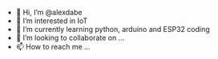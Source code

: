 - 👋 Hi, I’m @alexdabe
- 👀 I’m interested in IoT
- 🌱 I’m currently learning python, arduino and ESP32 coding
- 💞️ I’m looking to collaborate on ...
- 📫 How to reach me ...

<!---
alexdabe/alexdabe is a ✨ special ✨ repository because its `README.md` (this file) appears on your GitHub profile.
You can click the Preview link to take a look at your changes.
--->
